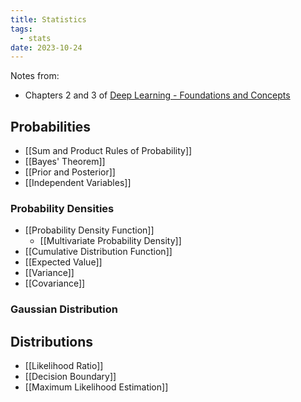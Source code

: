```yaml
---
title: Statistics
tags:
  - stats
date: 2023-10-24
---
```

Notes from:
- Chapters 2 and 3 of [Deep Learning - Foundations and Concepts](https://www.bishopbook.com/)
## Probabilities
- [[Sum and Product Rules of Probability]]
- [[Bayes' Theorem]]
- [[Prior and Posterior]]
- [[Independent Variables]]

### Probability Densities
- [[Probability Density Function]]
	- [[Multivariate Probability Density]]
- [[Cumulative Distribution Function]]
- [[Expected Value]]
- [[Variance]]
- [[Covariance]]
### Gaussian Distribution

## Distributions
- [[Likelihood Ratio]]
- [[Decision Boundary]]
- [[Maximum Likelihood Estimation]]